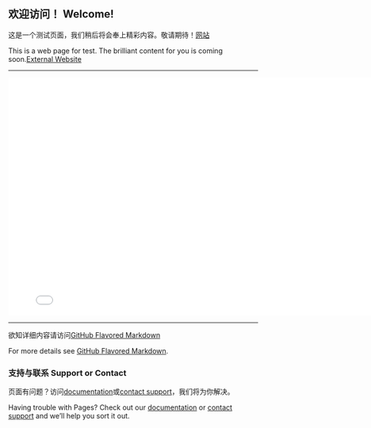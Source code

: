 ## 欢迎访问！ Welcome!

这是一个测试页面，我们稍后将会奉上精彩内容。敬请期待！[网站](mymusicalworld.github.io/Home/innerWebsite.html)

This is a web page for test. The brilliant content for you is coming soon.[External Website](mymusicalworld.github.io/Home/innerWebsite.html)


<!--
### Markdown

Markdown is a lightweight and easy-to-use syntax for styling your writing. It includes conventions for

```markdown
Syntax highlighted code block

# Header 1
## Header 2
### Header 3

- Bulleted
- List

1. Numbered
2. List

**Bold** and _Italic_ and `Code` text

[Link](url) and ![Image](src)
```
-->
<hr/>

<iframe src="//player.bilibili.com/player.html?aid=24868220&bvid=BV1XW411w7TB&cid=129317837&page=31" height="480px" width="800px" scrolling="no" border="0" frameborder="no" framespacing="0" allowfullscreen="true"> </iframe>

<hr/>

欲知详细内容请访问[GitHub Flavored Markdown](https://guides.github.com/features/mastering-markdown/)

For more details see [GitHub Flavored Markdown](https://guides.github.com/features/mastering-markdown/).

<!--
### Jekyll Themes

Your Pages site will use the layout and styles from the Jekyll theme you have selected in your [repository settings](https://github.com/Javascript-2020/javascript-2020.github.io/settings). The name of this theme is saved in the Jekyll `_config.yml` configuration file.

-->

### 支持与联系 Support or Contact

页面有问题？访问[documentation](https://help.github.com/categories/github-pages-basics/)或[contact support](https://github.com/contact)，我们将为你解决。

Having trouble with Pages? Check out our [documentation](https://help.github.com/categories/github-pages-basics/) or [contact support](https://github.com/contact) and we’ll help you sort it out.
